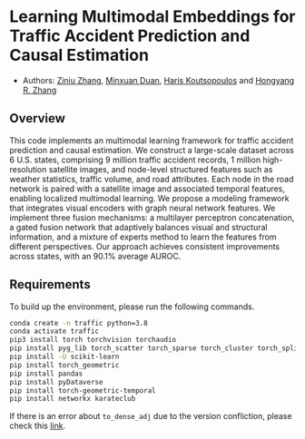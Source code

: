 # Learning Multimodal Embeddings for Traffic Accident Prediction and Causal Estimation

- Authors: [Ziniu Zhang](https://ziniuzhang.github.io/), [Minxuan Duan](https://www.minxuanduan.com/), [Haris Koutsopoulos](https://mobility.mit.edu/people/haris-koutsopoulos/) and [Hongyang R. Zhang](https://www.hongyangzhang.com/)

## Overview

This code implements an multimodal learning framework for traffic accident prediction and causal estimation. We construct a large-scale dataset across $6$ U.S. states, comprising $9$ million traffic accident records, $1$ million high-resolution satellite images, and node-level structured features such as weather statistics, traffic volume, and road attributes. Each node in the road network is paired with a satellite image and associated temporal features, enabling localized multimodal learning. We propose a modeling framework that integrates visual encoders with graph neural network features. We implement three fusion mechanisms: a multilayer perceptron concatenation, a gated fusion network that adaptively balances visual and structural information, and a mixture of experts method to learn the features from different perspectives. Our approach achieves consistent improvements across states, with an $90.1\%$ average AUROC.

## Requirements

To build up the environment, please run the following commands.

```bash
conda create -n traffic python=3.8
conda activate traffic
pip3 install torch torchvision torchaudio
pip install pyg_lib torch_scatter torch_sparse torch_cluster torch_spline_conv -f https://data.pyg.org/whl/torch-2.4.0+cu124.html
pip install -U scikit-learn
pip install torch_geometric
pip install pandas
pip install pyDataverse
pip install torch-geometric-temporal
pip install networkx karateclub
```

If there is an error about `to_dense_adj` due to the version confliction, please check this [link](https://github.com/benedekrozemberczki/pytorch_geometric_temporal/issues/267).
